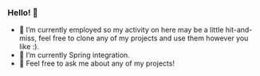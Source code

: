 ### Hello! 👋

- 🔭 I’m currently employed so my activity on here may be a little hit-and-miss, feel free to clone any of my projects and use them however you like :)</a>.
- 🌱 I’m currently Spring integration.
- 💬 Feel free to ask me about any of my projects!

